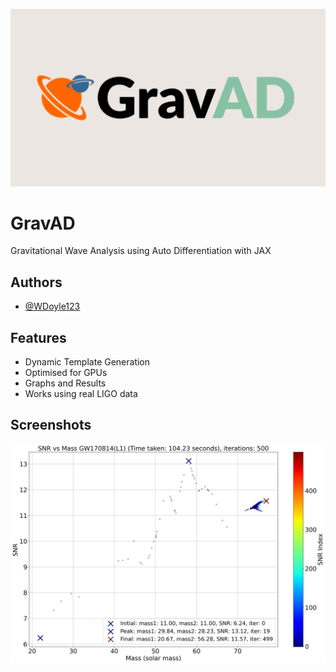 ![Logo](graphs/banner.png)

# GravAD
Gravitational Wave Analysis using Auto Differentiation with JAX 


## Authors

- [@WDoyle123](https://github.com/WDoyle123)


## Features

- Dynamic Template Generation
- Optimised for GPUs
- Graphs and Results
- Works using real LIGO data


## Screenshots

![App Screenshot](graphs/SNR_vs_Combined_Mass_for_GW170814_L1_T_1.00_AR_0.990_MI_500_5.5_1.5_SEED1.png)

